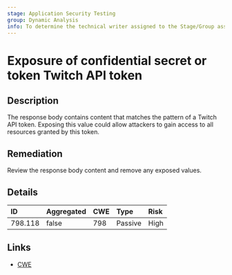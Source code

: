 ```yaml
---
stage: Application Security Testing
group: Dynamic Analysis
info: To determine the technical writer assigned to the Stage/Group associated with this page, see https://handbook.gitlab.com/handbook/product/ux/technical-writing/#assignments
---
```


# Exposure of confidential secret or token Twitch API token

## Description

The response body contains content that matches the pattern of a Twitch API token.
Exposing this value could allow attackers to gain access to all resources granted by this token.

## Remediation

Review the response body content and remove any exposed values.

## Details

| ID | Aggregated | CWE | Type | Risk |
|:---|:--------|:--------|:--------|:--------|
| 798.118 | false | 798 | Passive | High |

## Links

- [CWE](https://cwe.mitre.org/data/definitions/798.html)
